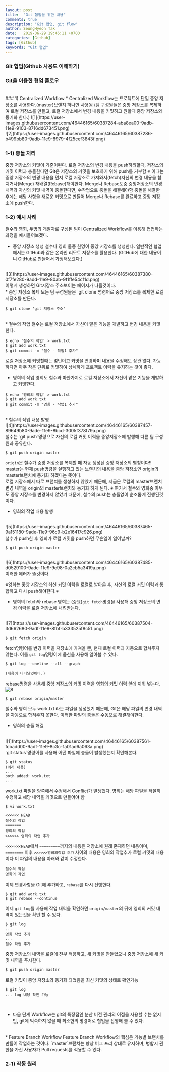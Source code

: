 ```yaml
---
layout: post
title:  "Git 협업을 위한 내용"
comments: true
description: "Git 협업, git flow"
author: SeungHyeon Tak
date:   2019-06-29 19:46:11 +0700
categories: [Github]
tags: [Github]
keywords: "Git 협업"
---
```

### Git 협업(Github 사용도 이해하기)

### Git을 이용한 협업 플로우
<br>
### 1) Centralized Workflow
* Centralized Workflow는 프로젝트에 단일 중앙 저장소를 사용한다.(master)브랜치 하나만 사용됨
(팀 구성원들은 중앙 저장소를 복제하여 로컬 저장소를 만들고, 로컬 저장소에서 변경 내용을 커밋하고 원할때 중앙 저장소와 동기화 한다.)
![1](https://user-images.githubusercontent.com/46446165/60387284-aba8ea00-9adb-11e9-9103-8716dd673451.png)
<br>
![2](https://user-images.githubusercontent.com/46446165/60387286-b499bb80-9adb-11e9-8979-4f25cef3843f.png)
<br>

### 1-1) 충돌 처리
중앙 저장소의 커밋이 기준이된다. 
로컬 저장소의 변경 내용을 push하려할때, 
저장소의 커밋 이력과 충돌한다면 Git은 저장소의 커밋을 보호하기 위해 push를 거부함
※ 이때는 중앙 저장소의 변경 내용을 먼저 로컬 저장소로 가져와서(fetch)자신의 변경 내용을 합치거나(Merge) 재배열(Rebase)해야한다.
Merge나 Rebase도중 중앙저장소의 변경 내역과 자신의 커밋 내역이 충돌한다면, 수작업으로 충돌을 해결해야함
충돌을 해결한 후에는 해당 사항을 새로운 커밋으로 만들어 Merge나 Rebase를 완료하고 중앙 저장소에 push한다.
<br>

### 1-2) 예시 사례
철수와 영희, 두명의 개발자로 구성된 팀이 Centralized Workflow를 이용해 협업하는 과정을 예시들어보겠다.
<br>
* 중앙 저장소 생성
철수나 영희 둘중 한명이 중앙 저장소를 생성한다.
일반적인 협업에서는 GitHub과 같은 온라인 리모트 저장소를 활용한다. (GitHub에 대한 내용이니 GitHub로 만들어서 가정해보겠다.)
<br>
![3](https://user-images.githubusercontent.com/46446165/60387380-0f7fe280-9add-11e9-80ab-9f1ffe54cf1d.png)
<br>
이렇게 생성하면 Git저장소 주소보이는 페이지가 나올것이다.
<br>
* 중앙 저장소 복제
모든 팀 구성원들은 `git clone`명령어로 중앙 저장소를 복제한 로컬 저장소를 만든다.

```
$ git clone 'git 저장소 주소'
```

<br>
* 철수의 작업
철수는 로컬 저장소에서 자신이 맡은 기능을 개발하고 변경 내용을 커밋한다.

```
$ echo '철수의 작업' > work.txt
$ git add work.txt
$ git commit -m "철수 - 작업1 추가"
```

로컬 저장소에 커밋할때는 몇번이고 커밋을 변경하며 내용을 수정해도 상관 없다.
가능하다면 아주 작은 단위로 커밋하여 상세하게 프로젝트 이력을 유지하는 것이 좋다.
<br>

* 영희의 작업
영희도 철수와 마찬가지로 로컬 저장소에서 자신이 맡은 기능을 개발하고 커밋한다.

```
$ echo '영희의 작업' > work.txt
$ git add work.txt
$ git commit -m "영희 - 작업1 추가"
```

<br>
* 철수의 작업 내용 발행
<br>
![4](https://user-images.githubusercontent.com/46446165/60387457-89649b80-9ade-11e9-8bcd-3005f378f79a.png)
<br>
철수는 `git push`명령으로 자신의 로컬 커밋 이력을 중앙저장소에 발행해 다른 팀 구성원과 공유한다.

```
$ git push origin master
```

`origin`은 철수가 중앙 저장소를 복제할 때 자동 생성된 중앙 저장소의 별칭이다!!
master는 현재 push명령을 실행하고 있는 브랜치의 내용을 중앙 저장소인 origin의 master브랜치에 동기화 하겠다는 뜻이다.
<br>
로컬 저장소에서 따로 브랜치를 생성하지 않았기 때문에, 지금은 로컬의 master브랜치 변경 내역을 origin의 master브랜치와 동기화 하게 된다.
※ 여기서 철수와 영희중 아무도 중앙 저장소를 변경하지 않았기 때문에, 철수의 push는 충돌없이 순조롭게 진행된것이다.
<br>

* 영희의 작업 내용 발행
<br>
![5](https://user-images.githubusercontent.com/46446165/60387465-9a151180-9ade-11e9-96c9-b2e16417c926.png)
<br>
철수가 push한 후 영희가 로컬 커밋을 push하면 무슨일이 일어날까?

```
$ git push origin master
```
<br>
![6](https://user-images.githubusercontent.com/46446165/60387485-d0529100-9ade-11e9-9c98-0a2cb5a3419a.png)
<br>
이러한 에러가 뜰것이다

※영희는 중앙 저장소의 최신 커밋 이력을 로컬로 받아온 후, 자신의 로컬 커밋 이력과 통합하고 다시 push해야한다.※
<br>

* 영희의 fetch와 rebase
영희는 (중요)`git fetch`명령을 사용해 중앙 저장소의 변경 이력을 로컬 저장소에 내려받는다.
<br>
![7](https://user-images.githubusercontent.com/46446165/60387504-3d662680-9adf-11e9-8fbf-b333525f8c51.png)
<br>

```
$ git fetch origin
```

fetch명령어를 변경 이력을 저장소에 가져올 뿐, 현재 로컬 이력과 자동으로 합쳐주지 않는다. 이를 `git log`명령어에 옵션을 사용해 알아볼 수 있다.

```
$ git log --oneline --all --graph

(내용이 나타날것이다.)
```

rebase명령을 사용해 중앙 저장소의 커밋 이력을 영희의 커밋 이력 앞에 끼워 넣는다.
<br>
![8](https://user-images.githubusercontent.com/46446165/60387538-a9e12580-9adf-11e9-93df-a5d6d49de201.png)
<br>

```
$ git rebase origin/master
```

철수와 영희 모두 work.txt 라는 파일을 생성했기 때문에, 
Git은 해당 파일의 변경 내역을 자동으로 합쳐주지 못한다. 
이러한 파일의 충돌은 수동으로 해결해야한다.
<br>

* 영희의 충돌 해결
<br>
![1](https://user-images.githubusercontent.com/46446165/60387561-fcbadd00-9adf-11e9-8c3c-1a01ad6a063a.png)
<br>
`git status`명령어를 사용해 어떤 파일에 충돌이 발생했는지 확인해본다.

```
$ git status
(에러 내용)
...
both added: work.txt
...
```

work.txt 파일을 양쪽에서 수정해서 Conflict가 발생했다. 영희는 해당 파일을 적절히 수정하고 해당 내역을 커밋으로 만들어야 함

```
$ vi work.txt

<<<<<< HEAD
철수의 작업
=======
영희의 작업
>>>>>> 영희의 작업 추가
```

`<<<<<<<HEAD`에서 `=========`까지의 내용은 저장소에 원래 존재하던 내용이며, 
`========` 이후 `>>>>>>영희의작업 추가` 사이의 내용은 영희의 작업추가 로컬 커밋의 내용이다
이 파일의 내용을 아래와 같이 수정한다.

```
철수의 작업
영희의 작업
```

이제 변경사항을 Git에 추가하고, `rebase`를 다시 진행한다.

```
$ git add work.txt
$ git rebase --continue
```

이제 `git log`를 사용해 작업 내역을 확인하면 `origin/master`의 뒤에 영희의 커밋 내역이 있는것을 확인 할 수 있다.

```
$ git log
...
영희 작업 추가
...
철수 작업 추가
```

중앙 저장소의 내역을 로컬에 전부 적용하고, 새 커밋을 만들었으니 중앙 저장소에 새 커밋 내역을 푸시한다.

```
$ git push origin master
```

로컬 커밋이 중앙 저장소와 동기화 되었음을 최신 커밋의 상태로 확인가능

```
$ git log
... log 내용 확인 가능
```
<br>

* 다음 단계
Workflow는 git의 특장점인 분산 버전 관리의 이점을 사용할 수는 없지만, git에 익숙하지 않을 때 최소한의 명령어로 협업을 진행해 볼 수 있다.
<br>
* Feature Branch Workflow
Feature Branch Workflow의 핵심은 기능별 브랜치를 만들어 작업하는 것이다.
`master`브랜치는 항상 버그 프리 상태로 유지하며, 병합시 권한을 가진 사용자가 Pull requests를 적용할 수 있다.
<br>

### 2-1) 작동 원리

